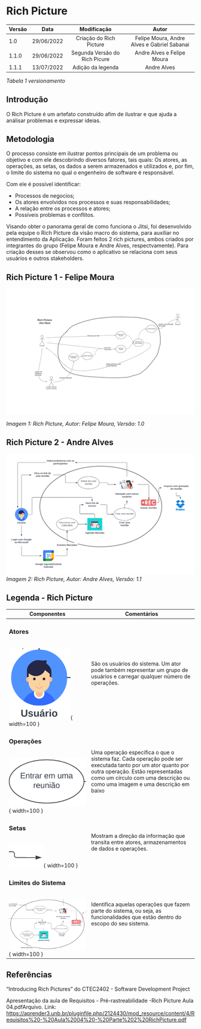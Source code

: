 # Rich Picture

| Versão | Data       |   Modificação   |             Autor              |
| ------ | ---------- | :-------------: | :----------------------------: |
| 1.0    | 29/06/2022 | Criação do Rich Picture | Felipe Moura, Andre Alves e Gabriel Sabanai |
| 1.1.0    | 29/06/2022 | Segunda Versão do Rich Picure | Andre Alves e Felipe Moura |
| 1.1.1    | 13/07/2022 | Adição da legenda | Andre Alves |

*Tabela 1 versionamento*

## Introdução

O Rich Picture é um artefato construído afim de ilustrar e que ajuda a análisar problemas e expressar ideias.

## Metodologia

O processo consiste em ilustrar pontos principais de um problema ou objetivo e com ele descobrindo diversos fatores, tais quais: Os atores, as operações, as setas, os dados a serem armazenados e utilizados e, por fim, o limite do sistema no qual o engenheiro de software é responsável.

Com ele é possível identificar:

* Processos de negocios;
* Os atores envolvidos nos processos e suas responsabilidades;
* A relação entre os processos e atores;
* Possíveis problemas e conflitos.

Visando obter o panorama geral de como funciona o Jitsi, foi desenvolvido pela equipe o Rich Picture da visão macro do sistema, para auxiliar no entendimento da Aplicação. Foram feitos 2 rich pictures, ambos criados por integrantes do grupo (Felipe Moura e Andre Alves, respectvamente). Para criação desses se observou como o aplicativo se relaciona com seus usuários e outros stakeholders.

## Rich Picture 1 - Felipe Moura

![RichPictureFelipe](../assets/richPictures/richPicure.png)

*Imagem 1: Rich Picture, Autor: Felipe Moura, Versão: 1.0*

## Rich Picture 2 - Andre Alves

![RichPictureAndre](../assets/richPictures/richPictureAndre.png)
*Imagem 2: Rich Picture, Autor: Andre Alves, Versão: 1.1*

## Legenda - Rich Picture

| Componentes | Comentários |
| ----------- | ----------- |
| <h3><b>Atores</h3></b><br>![Usuário](../assets/richPictures/legendaUsuario.png){ width=100 } | São os usuários do sistema. Um ator pode também representar um grupo de usuários e carregar qualquer número de operações. |
| <h3><b>Operações</h3></b><br>![Operações](../assets/richPictures/operacoes.png){ width=100 } | Uma operação especifica o que o sistema faz. Cada operação pode ser executada tanto por um ator quanto por outra operação. Estão representadas como um círculo com uma descrição ou como uma imagem e uma descrição em baixo |
| <h3><b>Setas</h3></b><br>![Setas](../assets/richPictures/seta.png){ width=100 } | Mostram a direção da informação que transita entre atores, armazenamentos de dados e operações. |
| <h3><b>Limites do Sistema</h3></b><br>![Limites do Sistema](../assets/richPictures/limiteSistema.png){ width=100 } | Identifica aquelas operações que fazem parte do sistema, ou seja, as funcionalidades que estão dentro do escopo do seu sistema. |

## Referências

“Introducing Rich Pictures” do CTEC2402 - Software Development
Project

Apresentação da aula de Requisitos - Pré-rastreabilidade -Rich Picture Aula 04.pdfArquivo. Link: https://aprender3.unb.br/pluginfile.php/2124430/mod_resource/content/4/Requisitos%20-%20Aula%2004%20-%20Parte%202%20RichPicture.pdf
